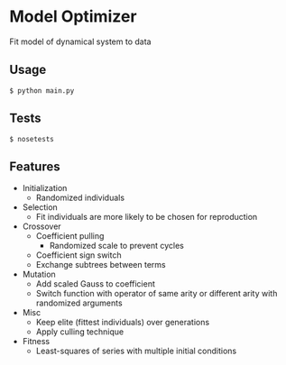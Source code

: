 # Model Optimizer

Fit model of dynamical system to data


## Usage

```
$ python main.py
```

## Tests

```
$ nosetests
```

## Features
* Initialization
  * Randomized individuals
* Selection
  * Fit individuals are more likely to be chosen for reproduction
* Crossover
  * Coefficient pulling
    * Randomized scale to prevent cycles
  * Coefficient sign switch
  * Exchange subtrees between terms
* Mutation
  * Add scaled Gauss to coefficient
  * Switch function with operator of same arity or different arity with randomized arguments
* Misc
  * Keep elite (fittest individuals) over generations
  * Apply culling technique
* Fitness
  * Least-squares of series with multiple initial conditions
